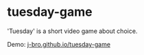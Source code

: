 # tuesday-game

'Tuesday' is a short video game about choice.

Demo: [j-bro.github.io/tuesday-game](j-bro.github.io/tuesday-game)
